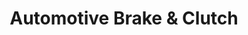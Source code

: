 ---
title: "Automotive Brake & Clutch"
url: /san-antonio/automotive-brake-und-clutch/
shop: Autoteile
---